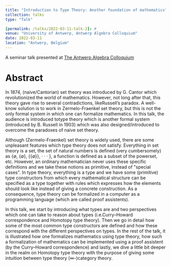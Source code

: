 ```yaml
---
title: "Introduction to Type Theory: Another foundation of mathematics"
collection: talks
type: "Talk"

[permalink: /talks/2022-03-11-talk-2]: #
venue: "University of Antwerp, Antwerp Algebra Colloquium"
date: 2022-03-11
location: "Antwerp, Belgium"
---
```


A seminar talk presented at [The Antwerp Algebra Colloquium](https://www.uantwerpen.be/en/research-groups/fundamental-mathematics/research/ongoing-scientific-events/antwerp-algebra-colloquium/)

Abstract
========
In 1874, (naive/Cantorian) set theory was introduced by G. Cantor which revolutionized the world of mathematics. However, not long after that, this theory gave rise to several contradictions, likeRussell’s paradox. A well-know solution is to work in Zermelo-Fraenkel set theory, but this is not the only formal system in which one can formalize mathematics. In this talk, the audience is introduced totype theory which is another formal system (introduced by B. Russell in 1903) which was also designed/introduced to overcome the paradoxes of naive set theory.

Although (Zermelo-Fraenkel) set theory is widely used, there are some unpleasant features which type theory does not satisfy. Everything in set theory is a set, the set of natural numbers is defined (very cumbersomely) as {∅, {∅}, {{∅}}, · · · }, a function is defined as a subset of the powerset, etc. However, an ordinary mathematician never uses these specific definitions and we take these notions as primitive, instead of "special cases". In type theory, everything is a type and we have some (primitive) type constructors from which every mathematical structure can be specified as a type together with rules which expresses how the elements should look like instead of giving a concrete construction. As a consequence, type theory can be formalized in a computer as a programming language (which are called proof assistents).

In this talk, we start by introducing what types are and two perspectives which one can take to reason about types (i.e.Curry–Howard correspondence and Homotopy type theory). Then we go in detail how some of the most common type constructors are defined and how these correspond with the different perspectives on types. In the rest of the talk, it is illustrated how one formalizes mathematics using type theory, how such a formalization of mathematics can be implemented using a proof assistent (by the Curry–Howard correspondence) and lastly, we dive a little bit deeper in the realm on Homotopy type theory with the purpose of giving some intuition between type theory (∞-)category theory.


